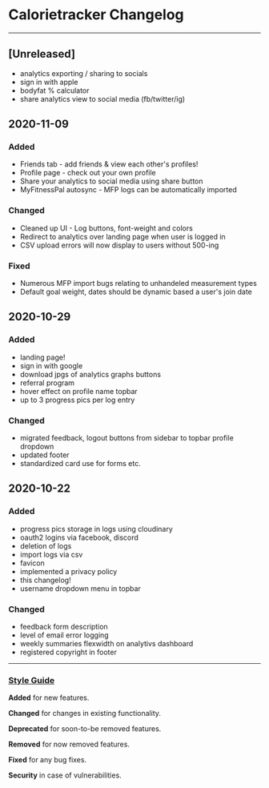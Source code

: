 # Calorietracker Changelog

---
## [Unreleased]
- analytics exporting / sharing to socials
- sign in with apple
- bodyfat % calculator
- share analytics view to social media (fb/twitter/ig)


## 2020-11-09
### Added
- Friends tab - add friends & view each other's profiles!
- Profile page - check out your own profile
- Share your analytics to social media using share button
- MyFitnessPal autosync - MFP logs can be automatically imported

### Changed
- Cleaned up UI - Log buttons, font-weight and colors
- Redirect to analytics over landing page when user is logged in
- CSV upload errors will now display to users without 500-ing

### Fixed
- Numerous MFP import bugs relating to unhandeled measurement types
- Default goal weight, dates should be dynamic based a user's join date



## 2020-10-29
### Added
- landing page!
- sign in with google
- download jpgs of analytics graphs buttons
- referral program
- hover effect on profile name topbar
- up to 3 progress pics per log entry

### Changed
- migrated feedback, logout buttons from sidebar to topbar profile dropdown
- updated footer
- standardized card use for forms etc.


## 2020-10-22
### Added
- progress pics storage in logs using cloudinary
- oauth2 logins via facebook, discord
- deletion of logs
- import logs via csv
- favicon
- implemented a privacy policy
- this changelog!
- username dropdown menu in topbar

### Changed
- feedback form description
- level of email error logging
- weekly summaries flexwidth on analytivs dashboard
- registered copyright in footer


---


### [Style Guide](https://keepachangelog.com/en/1.0.0/)

**Added** for new features.

**Changed** for changes in existing functionality.

**Deprecated** for soon-to-be removed features.

**Removed** for now removed features.

**Fixed** for any bug fixes.

**Security** in case of vulnerabilities.

